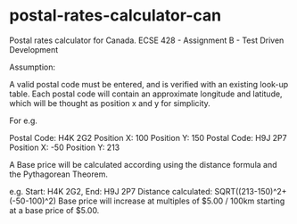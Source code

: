 # postal-rates-calculator-can
Postal rates calculator for Canada.
ECSE 428 - Assignment B - Test Driven Development

Assumption:

A valid postal code must be entered, and is verified with an existing look-up table.
Each postal code will contain an approximate longitude and latitude, which will be thought as position x and y for simplicity.

For e.g.

Postal Code: H4K 2G2	Position X: 100		Position Y: 150
Postal Code: H9J 2P7	Position X: -50		Position Y: 213

A Base price will be calculated according using the distance formula and the Pythagorean Theorem.

e.g. Start: H4K 2G2, End: H9J 2P7
	Distance calculated: SQRT((213-150)^2+(-50-100)^2)
Base price will increase at multiples of $5.00 / 100km starting at a base price of $5.00.


